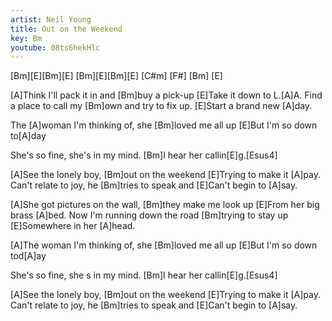 ```yaml
---
artist: Neil Young
title: Out on the Weekend
key: Bm
youtube: 08ts6hekHlc
---
```



[Bm][E][Bm][E] [Bm][E][Bm][E]
[C#m] [F#] [Bm] [E]

[A]Think I'll pack it in and [Bm]buy a pick-up
[E]Take it down to L.[A]A.
Find a place to call my [Bm]own and try to fix up.
[E]Start a brand new [A]day.

The [A]woman I'm thinking of, she [Bm]loved me all up
[E]But I'm so down to[A]day

She's so fine, she's in my mind.
[Bm]I hear her callin[E]g.[Esus4]

[A]See the lonely boy, [Bm]out on the weekend
[E]Trying to make it [A]pay.
Can't relate to joy, he [Bm]tries to speak and
[E]Can't begin to [A]say.

[A]She got pictures on the wall, [Bm]they make me look up
[E]From her big brass [A]bed.
Now I'm running down the road [Bm]trying to stay up
[E]Somewhere in her [A]head.

[A]The woman I'm thinking of, she [Bm]loved me all up
[E]But I'm so down tod[A]ay

She's so fine, she s in my mind.
[Bm]I hear her callin[E]g.[Esus4]

[A]See the lonely boy, [Bm]out on the weekend
[E]Trying to make it [A]pay.
Can't relate to joy, he [Bm]tries to speak and
[E]Can't begin to [A]say.

